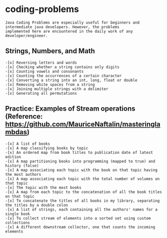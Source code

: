 # coding-problems
```text
Java Coding Problems are especially useful for beginners and intermediate java developers. However, the problems 
implemented here are encountered in the daily work of any developer/engineer. 
```

## Strings, Numbers, and Math
    -[x] Reversing letters and words
    -[x] Checking whether a string contains only digits
    -[x] Counting vowels and consonants
    -[x] Counting the occurrences of a certain character 
    -[x] Converting a string into an int, long, float or double
    -[x] Removing white spaces from a string
    -[x] Joining multiple strings with a delimiter
    -[x] Generating all permutations
    
## Practice: Examples of Stream operations (Reference: https://github.com/MauriceNaftalin/masteringlambdas)
    -[x] A list of books
    -[x] A map classifying books by topic
    -[x] An ordered map from book titles to publication date of latest edition
    -[x] A map partitioning books into programming (mapped to true) and history (false) 
    -[x] A map associating each topic with the book on that topic having the most authors
    -[x] A map associating each topic with the total number of volumes on that topic
    -[x] The topic with the most books
    -[x] A map from each topic to the concatenation of all the book titles on that topic
    -[x] To concatenate the titles of all books in my library, separating the titles by a double colon
    -[x] A list of strings, each containing all the authors' names for a single book
    -[x] To collect stream of elements into a sorted set using custom collections
    -[x] A different downstream collector, one that counts the incoming elements
    